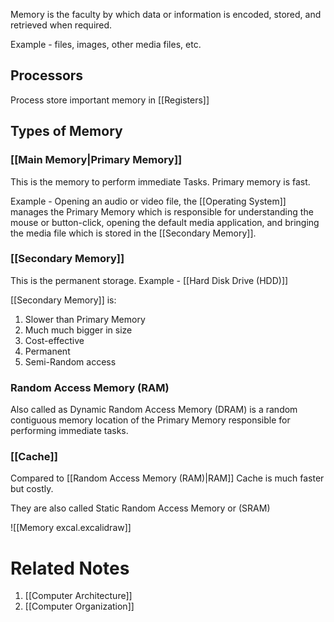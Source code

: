 
Memory is the faculty by which data or information is encoded, stored, and retrieved when required.

Example - files, images, other media files, etc.
## Processors

Process store important memory in [[Registers]]
## Types of Memory
### [[Main Memory|Primary Memory]]

This is the memory to perform immediate Tasks. Primary memory is fast.

Example - Opening an audio or video file, the [[Operating System]] manages the Primary Memory which is responsible for understanding the mouse or button-click, opening the default media application, and bringing the media file which is stored in the [[Secondary Memory]].
### [[Secondary Memory]]

This is the permanent storage. Example - [[Hard Disk Drive (HDD)]]

[[Secondary Memory]] is:

1. Slower than Primary Memory
2. Much much bigger in size
3. Cost-effective
4. Permanent
5. Semi-Random access
### Random Access Memory (RAM)

Also called as Dynamic Random Access Memory (DRAM) is a random contiguous memory location of the Primary Memory responsible for performing immediate tasks.
### [[Cache]]

Compared to [[Random Access Memory (RAM)|RAM]] Cache is much faster but costly.

They are also called Static Random Access Memory or (SRAM)

![[Memory excal.excalidraw]]

# Related Notes

1. [[Computer Architecture]]
2. [[Computer Organization]]
